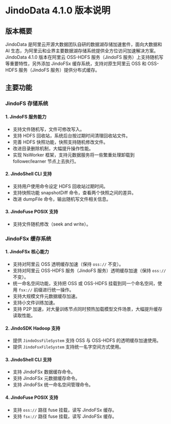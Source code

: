 # JindoData 4.1.0 版本说明

## 版本概要
JindoData 是阿里云开源大数据团队自研的数据湖存储加速套件，面向大数据和 AI 生态，为阿里云和业界主要数据湖存储系统提供全方位访问加速解决方案。
JindoData 4.1.0 版本在阿里云 OSS-HDFS 服务（JindoFS 服务）上支持随机写等重要特性，另外添加 JindoFSx 缓存系统，支持对原生阿里云 OSS 和 OSS-HDFS 服务（JindoFS 服务）提供分布式缓存。

## 主要功能

### JindoFS 存储系统
#### 1. JindoFS 服务能力
- 支持文件随机写，文件可修改写入。
- 支持 HDFS 回收站，系统后台按过期时间清理回收站文件。
- 完善 HDFS 快照功能，快照支持随机修改文件。
- 改进目录删除机制，大幅提升操作性能。
- 实现 NsWorker 框架，支持元数据服务将一些繁重处理卸载到 follower/learner 节点上去执行。

#### 2. JindoShell CLI 支持
- 支持用户使用命令设定 HDFS 回收站过期时间。
- 支持快照功能 snapshotDiff 命令，查看两个快照之间的差异。
- 改进 dumpFile 命令，输出随机写文件相关信息。

#### 3. JindoFuse POSIX 支持
- 支持文件随机修改（seek and write）。

### JindoFSx 缓存系统
#### 1. JindoFSx 核心能力
- 支持对阿里云 OSS 透明缓存加速（保持 `oss://` 不变）。
- 支持对阿里云 OSS-HDFS 服务（JindoFS 服务）透明缓存加速（保持 `oss://` 不变）。
- 统一命名空间功能，支持把 OSS 或 OSS-HDFS 挂载到同一个命名空间，使用 `fsx://` 前缀进行统一操作。
- 支持大规模文件元数据缓存加速。
- 支持小文件训练加速。
- 支持 P2P 加速，对大量训练节点同时预热加载模型文件场景，大幅提升缓存读取性能。

#### 2. JindoSDK Hadoop 支持
- 提供 `JindoOssFileSystem` 支持 OSS 与 OSS-HDFS 的透明缓存加速使用。
- 提供 `JindoFsxFileSystem` 支持统一名字空间方式使用。

#### 3. JindoShell CLI 支持
- 支持 JindoFSx 数据缓存命令。
- 支持 JindoFSx 元数据缓存命令。
- 支持 JindoFSx 统一命名空间管理命令。

#### 4. JindoFuse POSIX 支持
- 支持 `oss://` 路径 fuse 挂载，读写 JindoFSx 缓存。
- 支持 `fsx://` 路径 fuse 挂载，读写 JindoFSx 缓存。
